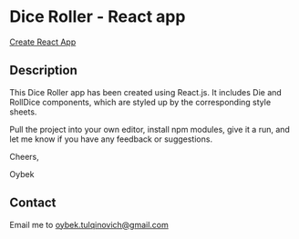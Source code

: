 # Dice Roller - React app

[Create React App](https://github.com/facebook/create-react-app)

## Description 

This Dice Roller app has been created using React.js. 
It includes Die and RollDice components, which are styled up by the corresponding style sheets. 

Pull the project into your own editor, install npm modules, give it a run, and let me know if you have any feedback or suggestions. 

Cheers, 

Oybek


## Contact

Email me to oybek.tulqinovich@gmail.com 